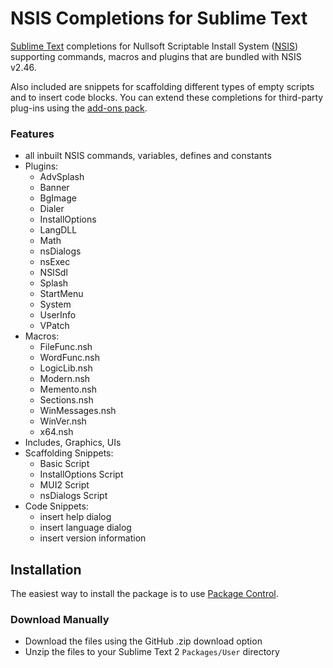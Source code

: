 # NSIS Completions for Sublime Text

[Sublime Text](http://www.sublimetext.com/) completions for Nullsoft Scriptable Install System ([NSIS](http://nsis.sourceforge.net)) supporting commands, macros and plugins that are bundled with NSIS v2.46.

Also included are snippets for scaffolding different types of empty scripts and to insert code blocks. You can extend these completions for third-party plug-ins using the [add-ons pack](https://github.com/idleberg/NSIS-Sublime-Text-Addons).

### Features
* all inbuilt NSIS commands, variables, defines and constants
* Plugins:
    * AdvSplash
    * Banner
    * BgImage
    * Dialer
    * InstallOptions
    * LangDLL
    * Math
    * nsDialogs
    * nsExec
    * NSISdl
    * Splash
    * StartMenu
    * System
    * UserInfo
    * VPatch
* Macros:
    * FileFunc.nsh
    * WordFunc.nsh
    * LogicLib.nsh
    * Modern.nsh
    * Memento.nsh
    * Sections.nsh
    * WinMessages.nsh
    * WinVer.nsh
    * x64.nsh
* Includes, Graphics, UIs
* Scaffolding Snippets:
    * Basic Script
    * InstallOptions Script
    * MUI2 Script
    * nsDialogs Script
* Code Snippets:
    * insert help dialog
    * insert language dialog
    * insert version information

## Installation

The easiest way to install the package is to use [Package Control](http://wbond.net/sublime_packages/package_control).

### Download Manually

* Download the files using the GitHub .zip download option
* Unzip the files to your Sublime Text 2 `Packages/User` directory